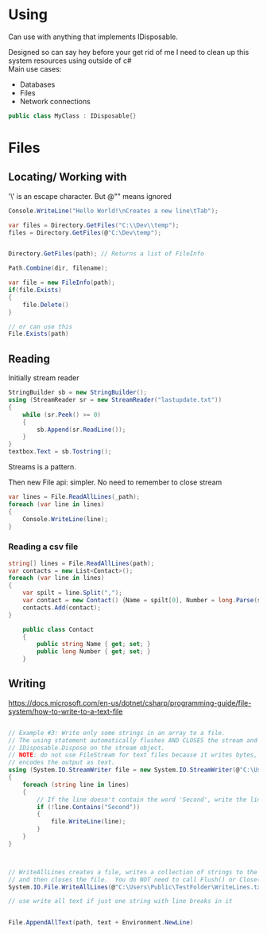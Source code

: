 # Using
Can use with anything that implements IDisposable.  

Designed so can say hey before your get rid of me I need to clean up this system resources using outside of c#  
Main use cases:
- Databases
- Files
- Network connections

```csharp
public class MyClass : IDisposable{}
```

# Files

## Locating/ Working with
'\\' is an escape character. But @"" means ignored
```csharp
Console.WriteLine("Hello World!\nCreates a new line\tTab");
```

```csharp
var files = Directory.GetFiles("C:\\Dev\\temp");
files = Directory.GetFiles(@"C:\Dev\temp");


Directory.GetFiles(path); // Returns a list of FileInfo

Path.Combine(dir, filename);

var file = new FileInfo(path);
if(file.Exists)
{
	file.Delete()
}

// or can use this
File.Exists(path)
```

## Reading
Initially stream reader  
```csharp
StringBuilder sb = new StringBuilder();
using (StreamReader sr = new StreamReader("lastupdate.txt")) 
{
    while (sr.Peek() >= 0) 
    {
        sb.Append(sr.ReadLine());
    }
}
textbox.Text = sb.Tostring();
```

Streams is a pattern. 


Then new File api: simpler. No need to remember to close stream
```csharp
var lines = File.ReadAllLines(_path);
foreach (var line in lines)
{
	Console.WriteLine(line);
}

```
### Reading a csv file
```cs
string[] lines = File.ReadAllLines(path);
var contacts = new List<Contact>();
foreach (var line in lines)
{
    var spilt = line.Split(",");
    var contact = new Contact() {Name = spilt[0], Number = long.Parse(spilt[1])};
    contacts.Add(contact);
}
```
```contact.cs
    public class Contact
    {
        public string Name { get; set; }
        public long Number { get; set; }
    }
```


## Writing
https://docs.microsoft.com/en-us/dotnet/csharp/programming-guide/file-system/how-to-write-to-a-text-file

```csharp

// Example #3: Write only some strings in an array to a file.
// The using statement automatically flushes AND CLOSES the stream and calls
// IDisposable.Dispose on the stream object.
// NOTE: do not use FileStream for text files because it writes bytes, but StreamWriter
// encodes the output as text.
using (System.IO.StreamWriter file = new System.IO.StreamWriter(@"C:\Users\Public\TestFolder\WriteLines2.txt"))
{
	foreach (string line in lines)
	{
		// If the line doesn't contain the word 'Second', write the line to the file.
		if (!line.Contains("Second"))
		{
			file.WriteLine(line);
		}
	}
}



// WriteAllLines creates a file, writes a collection of strings to the file,
// and then closes the file.  You do NOT need to call Flush() or Close().
System.IO.File.WriteAllLines(@"C:\Users\Public\TestFolder\WriteLines.txt", lines);

// use write all text if just one string with line breaks in it


File.AppendAllText(path, text + Environment.NewLine)


```
